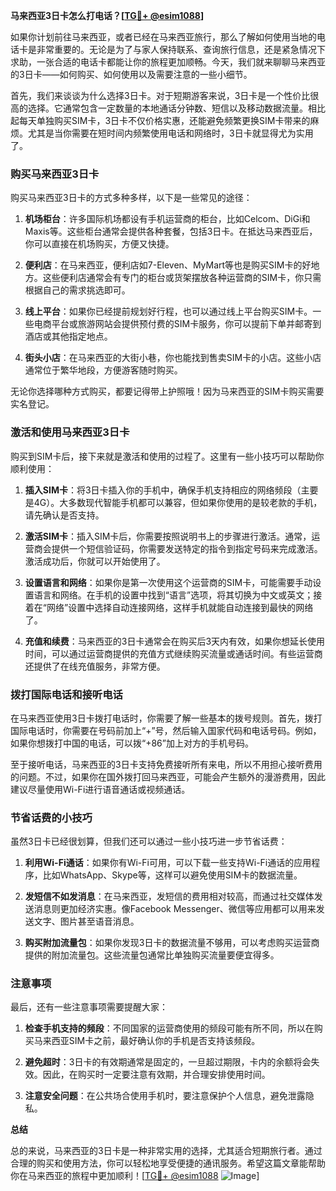 **马来西亚3日卡怎么打电话？[[TG💪+ @esim1088](https://t.me/s/esim1088)]**

如果你计划前往马来西亚，或者已经在马来西亚旅行，那么了解如何使用当地的电话卡是非常重要的。无论是为了与家人保持联系、查询旅行信息，还是紧急情况下求助，一张合适的电话卡都能让你的旅程更加顺畅。今天，我们就来聊聊马来西亚的3日卡——如何购买、如何使用以及需要注意的一些小细节。

首先，我们来谈谈为什么选择3日卡。对于短期游客来说，3日卡是一个性价比很高的选择。它通常包含一定数量的本地通话分钟数、短信以及移动数据流量。相比起每天单独购买SIM卡，3日卡不仅价格实惠，还能避免频繁更换SIM卡带来的麻烦。尤其是当你需要在短时间内频繁使用电话和网络时，3日卡就显得尤为实用了。

### **购买马来西亚3日卡**

购买马来西亚3日卡的方式多种多样，以下是一些常见的途径：

1. **机场柜台**：许多国际机场都设有手机运营商的柜台，比如Celcom、DiGi和Maxis等。这些柜台通常会提供各种套餐，包括3日卡。在抵达马来西亚后，你可以直接在机场购买，方便又快捷。

2. **便利店**：在马来西亚，便利店如7-Eleven、MyMart等也是购买SIM卡的好地方。这些便利店通常会有专门的柜台或货架摆放各种运营商的SIM卡，你只需根据自己的需求挑选即可。

3. **线上平台**：如果你已经提前规划好行程，也可以通过线上平台购买SIM卡。一些电商平台或旅游网站会提供预付费的SIM卡服务，你可以提前下单并邮寄到酒店或其他指定地点。

4. **街头小店**：在马来西亚的大街小巷，你也能找到售卖SIM卡的小店。这些小店通常位于繁华地段，方便游客随时购买。

无论你选择哪种方式购买，都要记得带上护照哦！因为马来西亚的SIM卡购买需要实名登记。

### **激活和使用马来西亚3日卡**

购买到SIM卡后，接下来就是激活和使用的过程了。这里有一些小技巧可以帮助你顺利使用：

1. **插入SIM卡**：将3日卡插入你的手机中，确保手机支持相应的网络频段（主要是4G）。大多数现代智能手机都可以兼容，但如果你使用的是较老款的手机，请先确认是否支持。

2. **激活SIM卡**：插入SIM卡后，你需要按照说明书上的步骤进行激活。通常，运营商会提供一个短信验证码，你需要发送特定的指令到指定号码来完成激活。激活成功后，你就可以开始使用了。

3. **设置语言和网络**：如果你是第一次使用这个运营商的SIM卡，可能需要手动设置语言和网络。在手机的设置中找到“语言”选项，将其切换为中文或英文；接着在“网络”设置中选择自动连接网络，这样手机就能自动连接到最快的网络了。

4. **充值和续费**：马来西亚的3日卡通常会在购买后3天内有效，如果你想延长使用时间，可以通过运营商提供的充值方式继续购买流量或通话时间。有些运营商还提供了在线充值服务，非常方便。

### **拨打国际电话和接听电话**

在马来西亚使用3日卡拨打电话时，你需要了解一些基本的拨号规则。首先，拨打国际电话时，你需要在号码前加上“+”号，然后输入国家代码和电话号码。例如，如果你想拨打中国的电话，可以拨“+86”加上对方的手机号码。

至于接听电话，马来西亚的3日卡支持免费接听所有来电，所以不用担心接听费用的问题。不过，如果你在国外拨打回马来西亚，可能会产生额外的漫游费用，因此建议尽量使用Wi-Fi进行语音通话或视频通话。

### **节省话费的小技巧**

虽然3日卡已经很划算，但我们还可以通过一些小技巧进一步节省话费：

1. **利用Wi-Fi通话**：如果你有Wi-Fi可用，可以下载一些支持Wi-Fi通话的应用程序，比如WhatsApp、Skype等，这样可以避免使用SIM卡的数据流量。

2. **发短信不如发消息**：在马来西亚，发短信的费用相对较高，而通过社交媒体发送消息则更加经济实惠。像Facebook Messenger、微信等应用都可以用来发送文字、图片甚至语音消息。

3. **购买附加流量包**：如果你发现3日卡的数据流量不够用，可以考虑购买运营商提供的附加流量包。这些流量包通常比单独购买流量要便宜得多。

### **注意事项**

最后，还有一些注意事项需要提醒大家：

1. **检查手机支持的频段**：不同国家的运营商使用的频段可能有所不同，所以在购买马来西亚SIM卡之前，最好确认你的手机是否支持该频段。

2. **避免超时**：3日卡的有效期通常是固定的，一旦超过期限，卡内的余额将会失效。因此，在购买时一定要注意有效期，并合理安排使用时间。

3. **注意安全问题**：在公共场合使用手机时，要注意保护个人信息，避免泄露隐私。

**总结**

总的来说，马来西亚的3日卡是一种非常实用的选择，尤其适合短期旅行者。通过合理的购买和使用方法，你可以轻松地享受便捷的通讯服务。希望这篇文章能帮助你在马来西亚的旅程中更加顺利！[[TG💪+ @esim1088](https://t.me/s/esim1088) ![Image](https://i.postimg.cc/4NQfJmqS/Snipaste-2025-05-13-00-14-12.png)]